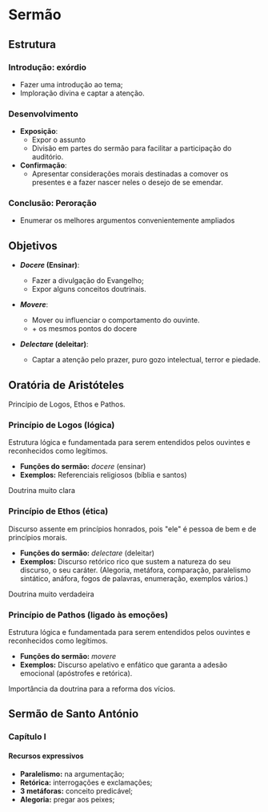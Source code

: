 # Sermão

## Estrutura

### Introdução: **exórdio**

* Fazer uma introdução ao tema;
* Imploração divina e captar a atenção.

### Desenvolvimento

* **Exposição**:
  * Expor o assunto
  * Divisão em partes do sermão para facilitar a participação do auditório.
* **Confirmação**:
  * Apresentar considerações morais destinadas a comover os presentes e a fazer nascer neles o desejo de se emendar.

### Conclusão: **Peroração**

* Enumerar os melhores argumentos convenientemente ampliados


## Objetivos

* ***Docere* (Ensinar)**:
  * Fazer a divulgação do Evangelho;
  * Expor alguns conceitos doutrinais.

*  ***Movere***:
   *  Mover ou influenciar o comportamento do ouvinte.
   *  \+ os mesmos pontos do docere

*  ***Delectare* (deleitar)**:
   *  Captar a atenção pelo prazer, puro gozo intelectual, terror e piedade.

## Oratória de Aristóteles

Princípio de Logos, Ethos e Pathos.

### Princípio de Logos (lógica)

Estrutura lógica e fundamentada para serem entendidos pelos ouvintes e reconhecidos como legítimos.

* **Funções do sermão:** *docere* (ensinar)
* **Exemplos:** Referenciais religiosos (bíblia e santos)

Doutrina muito clara

### Princípio de Ethos (ética)

Discurso assente em princípios honrados, pois "ele" é pessoa de bem e de princípios morais.

* **Funções do sermão:** *delectare* (deleitar)
* **Exemplos:** Discurso retórico rico que sustem a natureza do seu discurso, o seu caráter. (Alegoria, metáfora, comparação, paralelismo sintático, anáfora, fogos de palavras, enumeração, exemplos vários.)

Doutrina muito verdadeira

### Princípio de Pathos (ligado às emoções)

Estrutura lógica e fundamentada para serem entendidos pelos ouvintes e reconhecidos como legítimos.

* **Funções do sermão:** *movere*
* **Exemplos:** Discurso apelativo e enfático que garanta a adesão emocional (apóstrofes e retórica).

Importância da doutrina para a reforma dos vícios.

## Sermão de Santo António

### Capítulo I

#### Recursos expressivos

* **Paralelismo:** na argumentação;
* **Retórica:** interrogações e exclamações;
* **3 metáforas:** conceito predicável;
* **Alegoria:** pregar aos peixes;